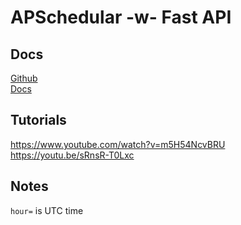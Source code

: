 # APSchedular -w- Fast API

## Docs
[Github](https://github.com/agronholm/apscheduler)  
[Docs](https://apscheduler.readthedocs.io/en/3.x/userguide.html)

## Tutorials
https://www.youtube.com/watch?v=m5H54NcvBRU
https://youtu.be/sRnsR-T0Lxc

## Notes
`hour=` is UTC time